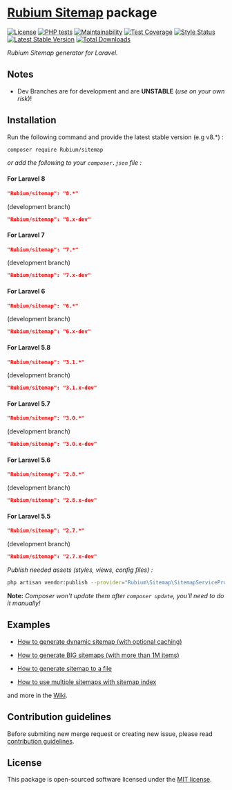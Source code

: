 # **[Rubium Sitemap](https://Rubium.com) package**

[![License](https://poser.pugx.org/Rubium/sitemap/license)](https://packagist.org/packages/Rubium/sitemap) [![PHP tests](https://github.com/Rubium/laravel-sitemap/workflows/PHP%20tests/badge.svg?branch=master)](https://github.com//Rubium/laravel-sitemap/actions?query=workflow%3A%22PHP+tests%22) [![Maintainability](https://api.codeclimate.com/v1/badges/c7b8c0079addb1217836/maintainability)](https://codeclimate.com/github/Rubium/laravel-sitemap/maintainability) [![Test Coverage](https://api.codeclimate.com/v1/badges/c7b8c0079addb1217836/test_coverage)](https://codeclimate.com/github/Rubium/laravel-sitemap/test_coverage) [![Style Status](https://github.styleci.io/repos/10392044/shield?style=normal&branch=master)](https://github.styleci.io/repos/10392044) [![Latest Stable Version](https://poser.pugx.org/Rubium/sitemap/v/stable)](https://packagist.org/packages/Rubium/sitemap) [![Total Downloads](https://poser.pugx.org/Rubium/sitemap/downloads)](https://packagist.org/packages/Rubium/sitemap)

*Rubium Sitemap generator for Laravel.*

## Notes

- Dev Branches are for development and are **UNSTABLE** (*use on your own risk*)!

## Installation

Run the following command and provide the latest stable version (e.g v8.\*) :

```bash
composer require Rubium/sitemap
```

*or add the following to your `composer.json` file :*

#### For Laravel 8
```json
"Rubium/sitemap": "8.*"
```
(development branch)
```json
"Rubium/sitemap": "8.x-dev"
```

#### For Laravel 7
```json
"Rubium/sitemap": "7.*"
```
(development branch)
```json
"Rubium/sitemap": "7.x-dev"
```

#### For Laravel 6
```json
"Rubium/sitemap": "6.*"
```
(development branch)
```json
"Rubium/sitemap": "6.x-dev"
```

#### For Laravel 5.8
```json
"Rubium/sitemap": "3.1.*"
```
(development branch)
```json
"Rubium/sitemap": "3.1.x-dev"
```

#### For Laravel 5.7
```json
"Rubium/sitemap": "3.0.*"
```
(development branch)
```json
"Rubium/sitemap": "3.0.x-dev"
```

#### For Laravel 5.6
```json
"Rubium/sitemap": "2.8.*"
```
(development branch)
```json
"Rubium/sitemap": "2.8.x-dev"
```

#### For Laravel 5.5
```json
"Rubium/sitemap": "2.7.*"
```
(development branch)
```json
"Rubium/sitemap": "2.7.x-dev"
```

*Publish needed assets (styles, views, config files) :*

```bash
php artisan vendor:publish --provider="Rubium\Sitemap\SitemapServiceProvider"
```
**Note:** *Composer won't update them after `composer update`, you'll need to do it manually!*

## Examples

- [How to generate dynamic sitemap (with optional caching)](https://github.com/Rubium/laravel-sitemap/wiki/Dynamic-sitemap)

- [How to generate BIG sitemaps (with more than 1M items)](https://github.com/Rubium/laravel-sitemap/wiki/Sitemap-index)

- [How to generate sitemap to a file](https://github.com/Rubium/laravel-sitemap/wiki/Generate-sitemap)

- [How to use multiple sitemaps with sitemap index](https://github.com/Rubium/laravel-sitemap/wiki/Generate-BIG-sitemaps)

and more in the [Wiki](https://github.com/Rubium/laravel-sitemap/wiki).

## Contribution guidelines

Before submiting new merge request or creating new issue, please read [contribution guidelines](https://gitlab.com/Rubium/Sitemap/blob/master/CONTRIBUTING.md).

## License

This package is open-sourced software licensed under the [MIT license](https://opensource.org/licenses/MIT).